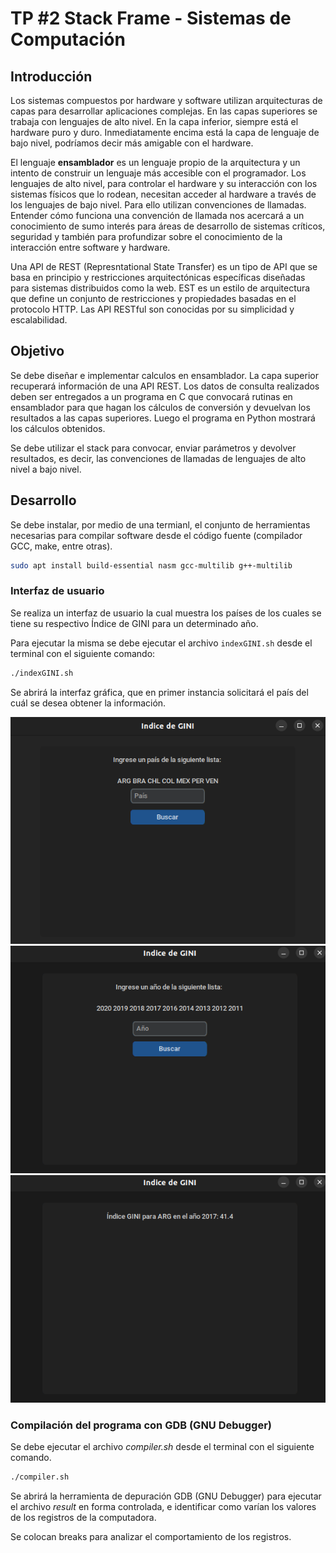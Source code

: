 # TP #2 Stack Frame - Sistemas de Computación

## Introducción

Los sistemas compuestos por hardware y software utilizan arquitecturas de capas para desarrollar aplicaciones complejas. En las capas superiores se trabaja con lenguajes de alto nivel. En la capa inferior, siempre está el hardware puro y duro. Inmediatamente encima está la capa de lenguaje de bajo nivel, podríamos decir más amigable con el hardware.

El lenguaje **ensamblador** es un lenguaje propio de la arquitectura y un intento de construir un lenguaje más accesible con el programador.
Los lenguajes de alto nivel, para controlar el hardware y su interacción con los sistemas físicos que lo rodean, necesitan acceder al hardware a través de los lenguajes de bajo nivel. Para ello utilizan convenciones de llamadas.
Entender cómo funciona una convención de llamada nos acercará a un conocimiento de sumo interés para áreas de desarrollo de sistemas críticos, seguridad y también para profundizar sobre el conocimiento de la interacción entre software y hardware.

Una API de REST (Represntational State Transfer) es un tipo de API que se basa en principio y restricciones arquitectónicas específicas diseñadas para sistemas distribuidos como la web. EST es un estilo de arquitectura que define un conjunto de restricciones y propiedades basadas en el protocolo HTTP. Las API RESTful son conocidas por su simplicidad y escalabilidad.

## Objetivo

Se debe diseñar e implementar calculos en ensamblador. La capa superior recuperará información de una API REST. Los datos de consulta realizados deben ser entregados a un programa en C que convocará rutinas en ensamblador para que hagan los cálculos de conversión y devuelvan los resultados a las capas superiores. Luego el programa en Python mostrará los cálculos obtenidos.

Se debe utilizar el stack para convocar, enviar parámetros y devolver resultados, es decir, las convenciones de llamadas de lenguajes de alto nivel a bajo nivel.

## Desarrollo

Se debe instalar, por medio de una termianl, el conjunto de herramientas necesarias para compilar software desde el código fuente (compilador GCC, make, entre otras).

```sh
sudo apt install build-essential nasm gcc-multilib g++-multilib
```

### Interfaz de usuario

Se realiza un interfaz de usuario la cual muestra los países de los cuales se tiene su respectivo Índice de GINI para un determinado año. 

Para ejecutar la misma se debe ejecutar el archivo `indexGINI.sh` desde el terminal con el siguiente comando:

```sh
./indexGINI.sh
```
Se abrirá la interfaz gráfica, que en primer instancia solicitará el país del cuál se desea obtener la información.
<center>
    <img src="img/Interfaz 1.png">
</center>



<center>
    <img src= "img/Interfaz 2.png">
</center>


<center>
    <img src= "img/Interfaz 3.png">
</center>


### Compilación del programa con GDB (GNU Debugger)

Se debe ejecutar el archivo *compiler.sh* desde el terminal con el siguiente comando.

```sh
./compiler.sh
```

Se abrirá la herramienta de depuración GDB (GNU Debugger) para ejecutar el archivo *result* en forma controlada, e identificar como varían los valores de los registros de la computadora.

Se colocan breaks para analizar el comportamiento de los registros.


